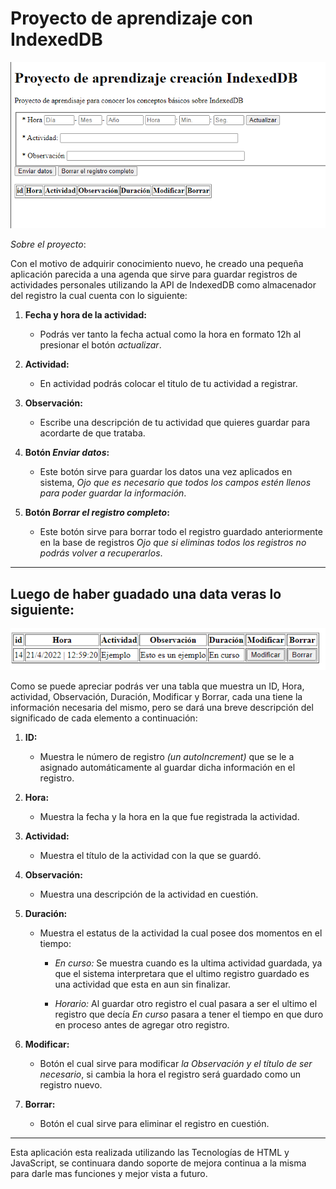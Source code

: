 # Proyecto de aprendizaje con IndexedDB
![Preview](https://raw.githubusercontent.com/mirlino/MiniProyectoIndexedDB/master/img/preview.PNG "Vista Previa Mini Agenda")

*Sobre el proyecto*:

Con el motivo de adquirir conocimiento nuevo, he creado una pequeña aplicación parecida a una agenda que sirve para guardar registros de actividades personales utilizando la API de IndexedDB como almacenador del registro la cual cuenta con lo siguiente:

1. **Fecha y hora de la actividad:**
   * Podrás ver tanto la fecha actual como la hora en formato 12h al presionar el botón *actualizar*.
  

2. **Actividad:**
      * En actividad podrás colocar el titulo de tu actividad a registrar.


3. **Observación:**
     * Escribe una descripción de tu actividad que quieres guardar para acordarte de que trataba.


4. **Botón *Enviar datos*:**
   * Este botón sirve para guardar los datos una vez aplicados en sistema, *Ojo que es necesario que todos los campos estén llenos para poder guardar la información*.


5. **Botón *Borrar el registro completo*:**
    * Este botón sirve para borrar todo el registro guardado anteriormente en la base de registros *Ojo que si eliminas todos los registros no podrás volver a recuperarlos*.

___
## Luego de haber guadado una data veras lo siguiente:

![Preview](https://raw.githubusercontent.com/mirlino/MiniProyectoIndexedDB/master/img/preview_two.PNG "Vista Previa Al guardar un registro.")

Como se puede apreciar podrás ver una tabla que muestra un ID, Hora, actividad, Observación, Duración, Modificar y Borrar, cada una tiene la información necesaria del mismo, pero se dará una breve descripción del significado de cada elemento a continuación:

1. **ID:**
   * Muestra le número de registro *(un autoIncrement)* que se le a asignado automáticamente al guardar dicha información en el registro.


2. **Hora:**
   * Muestra la fecha y la hora en la que fue registrada la actividad.


3. **Actividad:**
   * Muestra el título de la actividad con la que se guardó.


4. **Observación:**
   * Muestra una descripción de la actividad en cuestión.


5. **Duración:**
   * Muestra el estatus de la actividad la cual posee dos momentos en el tiempo:
     * *En curso:* Se muestra cuando es la ultima actividad guardada, ya que el sistema interpretara que el ultimo registro guardado es una actividad que esta en aun sin finalizar.
  
     * *Horario:* Al guardar otro registro el cual pasara a ser el ultimo el registro que decía *En curso* pasara a tener el tiempo en que duro en proceso antes de agregar otro registro.


6. **Modificar:**
   * Botón el cual sirve para modificar *la Observación y el título de ser necesario*, si cambia la hora el registro será guardado como un registro nuevo.


7. **Borrar:**
   * Botón el cual sirve para eliminar el registro en cuestión.

___

Esta aplicación esta realizada utilizando las Tecnologías de HTML y JavaScript, se continuara dando soporte de mejora continua a la misma para darle mas funciones y mejor vista a futuro.
